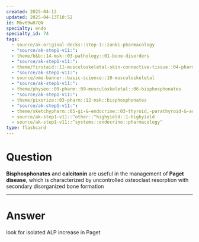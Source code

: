 ```yaml
---
created: 2025-04-13
updated: 2025-04-13T10:52
id: Mbv69w87QN
specialty: endo
specialty_id: 74
tags:
  - source/ak-original-decks::step-1::zanki-pharmacology
  - "source/ak-step1-v11:": 
  - theme/b&b::14-msk::03-pathology::01-bone-disorders
  - "source/ak-step1-v11:": 
  - theme/firstaid::11-musculoskeletal-skin-connective-tissue::04-pharm::07-bisphosphonates
  - "source/ak-step1-v11:": 
  - source/ome-banner::basic-science::10-musculoskeletal
  - "source/ak-step1-v11:": 
  - theme/physeo::09-pharm::09-musculoskeletal::06-bisphosphonates
  - "source/ak-step1-v11:": 
  - theme/pixorize::03-pharm::12-msk::bisphosphonates
  - "source/ak-step1-v11:": 
  - theme/sketchypharm::05-gi-&-endocrine::03-thyroid,-parathyroid-&-adrenal::02-bisphosphonates,-raloxifene,-denosumab,-calcitonin
  - source/ak-step1-v11::^other::^highyield::1-highyield
  - source/ak-step1-v11::^systems::endocrine::pharmacology"
type: flashcard
---
```


# Question
**Bisphosphonates** and **calcitonin** are useful in the management of **Paget disease**, which is characterized by uncontrolled osteoclast resorption with secondary disorganized bone formation

---

# Answer
look for isolated ALP increase in Paget